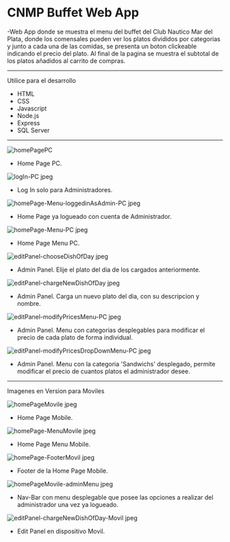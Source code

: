 CNMP Buffet Web App
=========================

-Web App donde se muestra el menu del buffet del Club Nautico Mar del Plata, donde los comensales pueden ver los platos divididos por categorias y junto a cada una de las comidas, se presenta un boton clickeable indicando el precio del plato. Al final de la pagina se muestra el subtotal de los platos añadidos al carrito de compras.

-------------------------------------------------------------------------------------------------------------------------------------------------------------------------

Utilice para el desarrollo
- HTML
- CSS
- Javascript
- Node.js
- Express
- SQL Server

-----------------------------------------------------------------------------------------------------------------------------------------------------------------------

![homePagePC](https://user-images.githubusercontent.com/101566196/232229360-8086ee29-ee85-4a50-a93f-8007d459790d.jpeg)
- Home Page PC.

![logIn-PC jpeg](https://user-images.githubusercontent.com/101566196/232229689-8a6ddefa-b8fc-47b6-b7b4-adb404e96848.png)
- Log In solo para Administradores.

![homePage-Menu-loggedinAsAdmin-PC jpeg](https://user-images.githubusercontent.com/101566196/232229789-f2bd44d2-925c-405a-890d-8bcd8a084617.png)
- Home Page ya logueado con cuenta de Administrador.

![homePage-Menu-PC jpeg](https://user-images.githubusercontent.com/101566196/232229469-0d230c16-f79f-4899-90a4-7dd8abad73af.png)
- Home Page Menu PC.

![editPanel-chooseDishOfDay jpeg](https://user-images.githubusercontent.com/101566196/232229481-7cd98edc-1db2-4900-989a-8b1c6d53f745.png)
- Admin Panel. Elije el plato del dia de los cargados anteriormente.

![editPanel-chargeNewDishOfDay jpeg](https://user-images.githubusercontent.com/101566196/232229517-889a2a28-f9b6-4673-8e53-7737f1fb1312.png)
- Admin Panel. Carga un nuevo plato del dia, con su descripcion y nombre.

![editPanel-modifyPricesMenu-PC jpeg](https://user-images.githubusercontent.com/101566196/232229547-982e9b78-78ef-44b6-a61e-ffa891744d42.png)
- Admin Panel. Menu con categorias desplegables para modificar el precio de cada plato de forma individual.

![editPanel-modifyPricesDropDownMenu-PC jpeg](https://user-images.githubusercontent.com/101566196/232229588-8184fe1e-62ab-49c0-9128-d5d8993082d0.png)
- Admin Panel. Menu con la categoria 'Sandwichs' desplegado, permite modificar el precio de cuantos platos el administrador desee.

-----------------------------------------------------------------------------------------------------------------------------------------------------------------------

Imagenes en Version para Moviles

![homePageMovile jpeg](https://user-images.githubusercontent.com/101566196/232229892-d0a974ce-3000-49c5-826d-b85318c53b39.png)
- Home Page Mobile.

![homePage-MenuMovile jpeg](https://user-images.githubusercontent.com/101566196/232229895-9e13c11f-35f9-478c-bfec-666eb19543f0.png)
- Home Page Menu Mobile.

![homePage-FooterMovil jpeg](https://user-images.githubusercontent.com/101566196/232229901-172708c2-24bd-4ee6-ac11-4f3e9e887271.png)
- Footer de la Home Page Mobile.

![homePageMovile-adminMenu jpeg](https://user-images.githubusercontent.com/101566196/232229915-5732b9bf-b388-45c4-a6ee-8951253fc7f7.png)
- Nav-Bar con menu desplegable que posee las opciones a realizar del administrador una vez ya logueado. 

![editPanel-chargeNewDishOfDay-Movil jpeg](https://user-images.githubusercontent.com/101566196/232229929-28f09e0e-e12d-45a6-9b0f-1b7885e3ad33.png)
- Edit Panel en dispositivo Movil.
